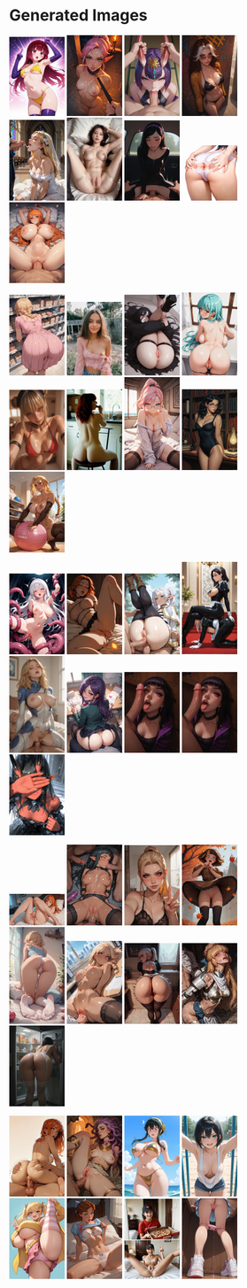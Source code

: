 # Generated Images



<img src="2025_09_24_01_thumb.webp" width="100"/> <img src="2025_09_24_02_thumb.webp" width="100"/> <img src="2025_09_24_03_thumb.webp" width="100"/> <img src="2025_09_24_04_thumb.webp" width="100"/> <img src="2025_09_24_05_thumb.webp" width="100"/> <img src="2025_09_24_06_thumb.webp" width="100"/> <img src="2025_09_24_07_thumb.webp" width="100"/> <img src="2025_09_24_08_thumb.webp" width="100"/> <img src="2025_09_24_09_thumb.webp" width="100"/>

<img src="2025_09_24_10_thumb.webp" width="100"/> <img src="2025_09_24_11_thumb.webp" width="100"/> <img src="2025_09_24_12_thumb.webp" width="100"/> <img src="2025_09_24_13_thumb.webp" width="100"/> <img src="2025_09_24_14_thumb.webp" width="100"/> <img src="2025_09_24_15_thumb.webp" width="100"/> <img src="2025_09_24_16_thumb.webp" width="100"/> <img src="2025_09_24_17_thumb.webp" width="100"/> <img src="2025_09_24_18_thumb.webp" width="100"/>

<img src="2025_09_24_19_thumb.webp" width="100"/> <img src="2025_09_24_20_thumb.webp" width="100"/> <img src="2025_09_24_21_thumb.webp" width="100"/> <img src="2025_09_24_22_thumb.webp" width="100"/> <img src="2025_09_24_23_thumb.webp" width="100"/> <img src="2025_09_24_24_thumb.webp" width="100"/> <img src="2025_09_24_25_thumb.webp" width="100"/> <img src="2025_09_24_26_thumb.webp" width="100"/> <img src="2025_09_24_27_thumb.webp" width="100"/>

<img src="2025_09_24_28_thumb.webp" width="100"/> <img src="2025_09_24_29_thumb.webp" width="100"/> <img src="2025_09_24_30_thumb.webp" width="100"/> <img src="2025_09_24_31_thumb.webp" width="100"/> <img src="2025_09_24_32_thumb.webp" width="100"/> <img src="2025_09_24_33_thumb.webp" width="100"/> <img src="2025_09_24_34_thumb.webp" width="100"/> <img src="2025_09_24_35_thumb.webp" width="100"/> <img src="2025_09_24_36_thumb.webp" width="100"/>

<img src="2025_09_24_37_thumb.webp" width="100"/> <img src="2025_09_24_38_thumb.webp" width="100"/> <img src="2025_09_24_39_thumb.webp" width="100"/> <img src="2025_09_24_40_thumb.webp" width="100"/> <img src="2025_09_24_41_thumb.webp" width="100"/> <img src="2025_09_24_42_thumb.webp" width="100"/> <img src="2025_09_24_43_thumb.webp" width="100"/> <img src="2025_09_24_44_thumb.webp" width="100"/>